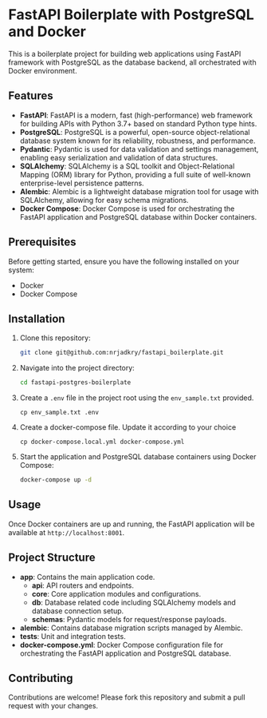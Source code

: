# FastAPI Boilerplate with PostgreSQL and Docker

This is a boilerplate project for building web applications using FastAPI framework with PostgreSQL as the database backend, all orchestrated with Docker environment.

## Features

- **FastAPI**: FastAPI is a modern, fast (high-performance) web framework for building APIs with Python 3.7+ based on standard Python type hints.
- **PostgreSQL**: PostgreSQL is a powerful, open-source object-relational database system known for its reliability, robustness, and performance.
- **Pydantic**: Pydantic is used for data validation and settings management, enabling easy serialization and validation of data structures.
- **SQLAlchemy**: SQLAlchemy is a SQL toolkit and Object-Relational Mapping (ORM) library for Python, providing a full suite of well-known enterprise-level persistence patterns.
- **Alembic**: Alembic is a lightweight database migration tool for usage with SQLAlchemy, allowing for easy schema migrations.
- **Docker Compose**: Docker Compose is used for orchestrating the FastAPI application and PostgreSQL database within Docker containers.

## Prerequisites

Before getting started, ensure you have the following installed on your system:

- Docker
- Docker Compose

## Installation

1. Clone this repository:

    ```bash
    git clone git@github.com:nrjadkry/fastapi_boilerplate.git
    ```

2. Navigate into the project directory:

    ```bash
    cd fastapi-postgres-boilerplate
    ```

3. Create a `.env` file in the project root using the `env_sample.txt` provided.

   `cp env_sample.txt .env`

4. Create a docker-compose file. Update it according to your choice

   `cp docker-compose.local.yml docker-compose.yml`


5. Start the application and PostgreSQL database containers using Docker Compose:

    ```bash
    docker-compose up -d
    ```

## Usage

Once Docker containers are up and running, the FastAPI application will be available at `http://localhost:8001`.

## Project Structure

- **app**: Contains the main application code.
    - **api**: API routers and endpoints.
    - **core**: Core application modules and configurations.
    - **db**: Database related code including SQLAlchemy models and database connection setup.
    - **schemas**: Pydantic models for request/response payloads.
- **alembic**: Contains database migration scripts managed by Alembic.
- **tests**: Unit and integration tests.
- **docker-compose.yml**: Docker Compose configuration file for orchestrating the FastAPI application and PostgreSQL database.

## Contributing

Contributions are welcome! Please fork this repository and submit a pull request with your changes.
